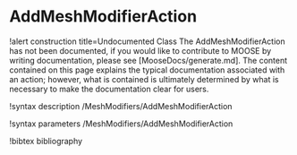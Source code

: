 <!-- MOOSE Documentation Stub: Remove this when content is added. -->

# AddMeshModifierAction

!alert construction title=Undocumented Class
The AddMeshModifierAction has not been documented, if you would like to contribute to MOOSE by writing
documentation, please see [MooseDocs/generate.md]. The content contained on this page explains the typical
documentation associated with an action; however, what is contained is ultimately determined by what
is necessary to make the documentation clear for users.

!syntax description /MeshModifiers/AddMeshModifierAction

!syntax parameters /MeshModifiers/AddMeshModifierAction

!bibtex bibliography
